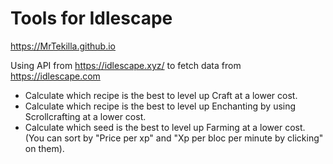 # Tools for Idlescape

https://MrTekilla.github.io 

Using API from https://idlescape.xyz/ to fetch data from https://idlescape.com

* Calculate which recipe is the best to level up Craft at a lower cost.<br/>
* Calculate which recipe is the best to level up Enchanting by using Scrollcrafting at a lower cost.<br/>
* Calculate which seed is the best to level up Farming at a lower cost. (You can sort by "Price per xp" and "Xp per bloc per minute by clicking" on them).<br/>
